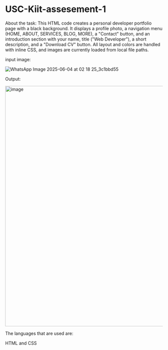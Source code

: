 # USC-Kiit-assesement-1
About the task:
This HTML code creates a personal developer portfolio page with a black background. It displays a profile photo, a navigation menu (HOME, ABOUT, SERVICES, BLOG, MORE), a "Contact" button, and an introduction section with your name, title ("Web Developer"), a short description, and a "Download CV" button. All layout and colors are handled with inline CSS, and images are currently loaded from local file paths.


input image:

![WhatsApp Image 2025-06-04 at 02 18 25_3c1bbd55](https://github.com/user-attachments/assets/0dd7c17c-8df3-4645-8e70-4ec005c8f7df)


Output:


<img width="767" alt="image" src="https://github.com/user-attachments/assets/6fb57610-7898-4b1f-88df-6df014a8e377" />



The languages that are used are:


HTML and CSS

